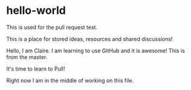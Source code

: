 # hello-world
This is used for the pull request test.

This is a place for stored ideas, resources and shared discussions!

Hello,  I am Claire. I am learning to use GitHub and it is awesome! This is from the master.

It's time to learn to Pull!

Right now I am in the middle of working on this file.

